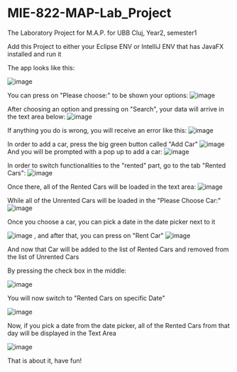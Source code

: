 # MIE-822-MAP-Lab_Project
The Laboratory Project for M.A.P. for UBB Cluj, Year2, semester1


Add this Project to either your Eclipse ENV or IntelliJ ENV that has JavaFX installed and run it

The app looks like this:

![image](https://user-images.githubusercontent.com/94149803/148078408-4f428859-b9cc-443c-ac34-a09adf62309e.png)

You can press on "Please choose:" to be shown your options:
![image](https://user-images.githubusercontent.com/94149803/148078551-77bc6a88-f006-46b4-8a2d-80c5d0003f73.png)

After choosing an option and pressing on "Search", your data will arrive in the text area below:
![image](https://user-images.githubusercontent.com/94149803/148078639-a944ba2e-b450-4432-b912-1bb879c2adae.png)

If anything you do is wrong, you will receive an error like this:
![image](https://user-images.githubusercontent.com/94149803/148078695-117130f8-6a59-4763-af7d-bc901d3679c9.png)

In order to add a car, press the big green button called "Add Car" ![image](https://user-images.githubusercontent.com/94149803/148078826-62a15bd5-b96b-4e26-8bb2-799f65ff2590.png)
And you will be prompted with a pop up to add a car:
![image](https://user-images.githubusercontent.com/94149803/148078879-1599651e-6cc8-4b96-8bc4-a4465d0fbefb.png)

In order to switch functionalities to the "rented" part, go to the tab "Rented Cars":
![image](https://user-images.githubusercontent.com/94149803/148079120-ce95a67c-b1af-4865-8c65-d06eed0d5fe6.png)

Once there, all of the Rented Cars will be loaded in the text area:
![image](https://user-images.githubusercontent.com/94149803/148079205-c130eea1-7941-41e8-bcce-dfa1bc4f8eca.png)

While all of the Unrented Cars will be loaded in the "Please Choose Car:"
![image](https://user-images.githubusercontent.com/94149803/148079271-3aead597-cb2f-44b3-8bb5-c5f091eb17a7.png)

Once you choose a car, you can pick a date in the date picker next to it 

![image](https://user-images.githubusercontent.com/94149803/148079350-2aa86476-7446-4dfb-b06c-e2ff59c07949.png)
, and after that, you can press on "Rent Car" ![image](https://user-images.githubusercontent.com/94149803/148079391-350d2798-b246-4b85-8cd1-dff4951a5e20.png)

And now that Car will be added to the list of Rented Cars and removed from the list of Unrented Cars

By pressing the check box in the middle:

![image](https://user-images.githubusercontent.com/94149803/148079546-609fd50a-23dd-43a0-8720-44f9f67cf4f0.png)

You will now switch to "Rented Cars on specific Date"

![image](https://user-images.githubusercontent.com/94149803/148079596-6d9b4ffd-6003-4a45-9385-4eac6a5a2986.png)

Now, if you pick a date from the date picker, all of the Rented Cars from that day will be displayed in the Text Area

![image](https://user-images.githubusercontent.com/94149803/148079663-d7ad279b-8e99-469d-a9da-8c72e859664b.png)

That is about it, have fun!
